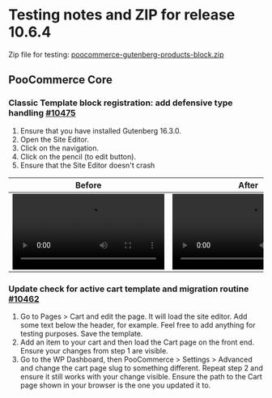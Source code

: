 # Testing notes and ZIP for release 10.6.4

Zip file for testing: [poocommerce-gutenberg-products-block.zip](https://github.com/poocommerce/poocommerce-blocks/files/12262069/poocommerce-gutenberg-products-block.zip)

## PooCommerce Core

### Classic Template block registration: add defensive type handling [#10475](https://github.com/poocommerce/poocommerce-blocks/pull/10475)

1. Ensure that you have installed Gutenberg 16.3.0.
2. Open the Site Editor.
3. Click on the navigation.
4. Click on the pencil (to edit button).
5. Ensure that the Site Editor doesn't crash

| Before | After |
|--------|--------|
| <video src=https://github.com/poocommerce/poocommerce-blocks/assets/4463174/86ce276e-e372-40e1-8142-cfde84e32bd6 /> | <video src=https://github.com/poocommerce/poocommerce-blocks/assets/4463174/e655eab3-6339-47c9-8447-d9b06c55b795/>  |

### Update check for active cart template and migration routine [#10462](https://github.com/poocommerce/poocommerce-blocks/pull/10462)

1. Go to Pages > Cart and edit the page. It will load the site editor. Add some text below the header, for example. Feel free to add anything for testing purposes. Save the template.
2. Add an item to your cart and then load the Cart page on the front end. Ensure your changes from step 1 are visible.
3. Go to the WP Dashboard, then PooCommerce > Settings > Advanced and change the cart page slug to something different. Repeat step 2 and ensure it still works with your change visible. Ensure the path to the Cart page shown in your browser is the one you updated it to.
